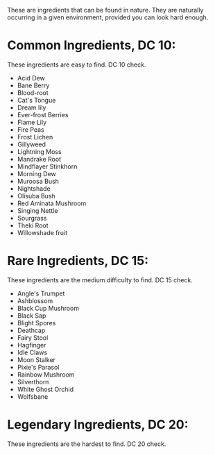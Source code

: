 These are ingredients that can be found in nature. They are naturally occurring in a given environment, provided you can look hard enough. 
# Common Ingredients, DC 10:
These ingredients are easy to find. DC 10 check.
-  Acid Dew
-  Bane Berry
-  Blood-root
-  Cat's Tongue
-  Dream lily
-  Ever-frost Berries
-  Flame Lily
-  Fire Peas
-  Frost Lichen
-  Gillyweed
-  Lightning Moss
-  Mandrake Root
-  Mindflayer Stinkhorn
-  Morning Dew
-  Muroosa Bush
-  Nightshade
-  Olisuba Bush
-  Red Aminata Mushroom
-  Singing Nettle
-  Sourgrass
-  Theki Root
-  Willowshade fruit
# Rare Ingredients, DC 15:
These ingredients are the medium difficulty to find. DC 15 check.
-  Angle's Trumpet
-  Ashblossom
-  Black Cup Mushroom
-  Black Sap
-  Blight Spores
-  Deathcap
-  Fairy Stool
-  Hagfinger
-  Idle Claws
-  Moon Stalker
-  Pixie's Parasol
-  Rainbow Mushroom
-  Silverthorn
-  White Ghost Orchid
-  Wolfsbane
# Legendary Ingredients, DC 20:
These ingredients are the hardest to find. DC 20 check.